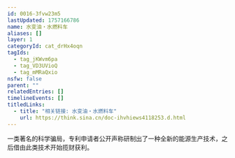 ```yaml
---
id: 0016-3fvw23m5
lastUpdated: 1757166786
name: 水变油・水燃料车
aliases: []
layer: 1
categoryId: cat_drHx4oqn
tagIds:
  - tag_jKWvm6pa
  - tag_VD3UVioQ
  - tag_mMRaQxio
nsfw: false
parent: ""
relatedEntries: []
timelineEvents: []
titledLinks:
  - title: "相关链接: 水变油・水燃料车"
    url: https://think.sina.cn/doc-ihvhiews4118253.d.html
---
```


一类著名的科学骗局，专利申请者公开声称研制出了一种全新的能源生产技术，之后借由此类技术开始揽财获利。